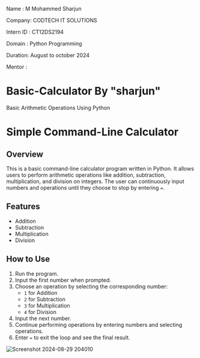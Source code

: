 Name : M Mohammed Sharjun

Company: CODTECH IT SOLUTIONS

Intern ID : CT12DS2194

Domain : Python Programming

Duration: August to october 2024

Mentor :


# Basic-Calculator By "sharjun"
 Basic Arithmetic Operations Using Python

# Simple Command-Line Calculator

## Overview
This is a basic command-line calculator program written in Python. It allows users to perform arithmetic operations like addition, subtraction, multiplication, and division on integers. The user can continuously input numbers and operations until they choose to stop by entering `=`.

## Features
- Addition
- Subtraction
- Multiplication
- Division

## How to Use
1. Run the program.
2. Input the first number when prompted.
3. Choose an operation by selecting the corresponding number:
   - `1` for Addition
   - `2` for Subtraction
   - `3` for Multiplication
   - `4` for Division
4. Input the next number.
5. Continue performing operations by entering numbers and selecting operations.
6. Enter `=` to exit the loop and see the final result.

![Screenshot 2024-08-29 204010](https://github.com/user-attachments/assets/fcfb691d-18b7-4be9-a5eb-c42b8ac20fdd)

